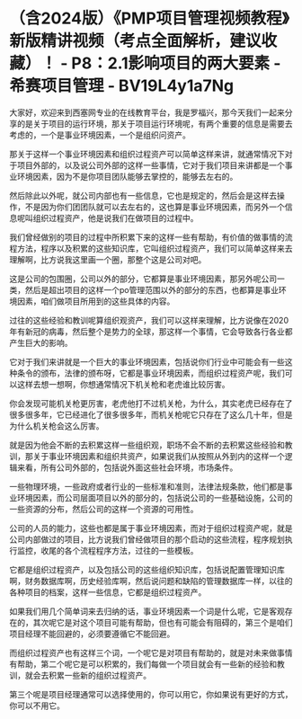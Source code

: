 # （含2024版）《PMP项目管理视频教程》新版精讲视频（考点全面解析，建议收藏）！ - P8：2.1影响项目的两大要素 - 希赛项目管理 - BV19L4y1a7Ng

大家好，欢迎来到西塞网专业的在线教育平台，我是罗福兴，那今天我们一起来分享的是关于项目的运行环境，那关于项目运行环境呢，有两个重要的信息是需要去考虑的，一个是事业环境因素，一个是组织问资产。

那关于这样一个事业环境因素和组织过程资产可以简单这样来讲，就通常情况下对于项目外部的，以及说公司外部的这样一些事情，它对于我们项目来讲都是一个事业环境因素，因为不是你项目团队能够去掌控的，能够去左右的。

然后除此以外呢，就公司内部也有一些信息，它也是规定的，然后会是这样去操作，不是因为你们团团队就可以去左右的，这也算是事业环境因素，而另外一个信息呢叫组织过程资产，他是说我们在做项目的过程中。

我们曾经做别的项目的过程中所积累下来的这样一些有帮助，有价值的做事情的流程方法，程序以及积累的这些知识库，它叫组织过程资产，我们可以简单这样来去理解啊，比方说我这里画一个圈，那整个这是公司对吧。

这是公司的包围圈，公司以外的部分，它都算是事业环境因素，那另外呢公司一类，然后是超出项目的这样一个po管理范围以外的部分的东西，也都算是事业环境因素，咱们做项目所用到的这些具体的内容。

过往的这些经验和教训呢算组织观资产，我们可以这样来理解，比方说像在2020年有新冠的病毒，然后整个是势力的全球，那这样一个事情，它会导致各行各业都产生巨大的影响。

它对于我们来讲就是一个巨大的事业环境因素，包括说你们行业中可能会有一些这种条令的颁布，法律的颁布呀，它都是事业环境因素，而组织过程资产呢，我们可以这样去想一想啊，你想通常情况下机关枪和老虎谁比较厉害。

你会发现可能机关枪更厉害，老虎他打不过机关枪，为什么，其实老虎已经存在了很多很多年，它已经进化了很多很多年，而机关枪呢它只存在了这么几十年，但是为什么机关枪会这么厉害。

就是因为他会不断的去积累这样一些组织观，职场不会不断的去积累这些经验和教训，那关于事业环境因素和组织共资产，如果说我们从按照从外到内的这样一个逻辑来看，所有公司外部的，包括说外面这些社会环境，市场条件。

一些物理环境，一些政府或者行业的一些标准和准则，法律法规条款，他们都是事业环境因素，而公司层面项目以外的部分的，包括说公司的一些基础设施，公司的一些资源的分布，然后公司的这样一个资源的可用性。

公司的人员的能力，这些也都是属于事业环境因素，而对于组织过程资产呢，就是公司内部做过的项目，比方说我们曾经做项目的那个启动的这些流程，程序规划执行监控，收尾的各个流程程序方法，过往的一些模板。

它都是组织过程资产，以及包括公司的这些组织知识库，包括说配置管理知识库啊，财务数据库啊，历史经验库啊，然后说问题和缺陷的管理数据库一样，以往的各种项目的档案，这样一些信息，它都是组织过程资产。

如果我们用几个简单词来去归纳的话，事业环境因素一个词是什么呢，它是客观存在的，其次呢它是对这个项目可能有帮助，但也有可能会有阻碍的，第三个是咱们项目经理不能回避的，必须要遵循它不能回避。

而组织过程资产也有这样三个词，一个呢它是对项目有帮助的，就是对未来做事情有帮助，第二个呢它是可以积累的，我们每做一个项目就会有一些新的经验和教训，就会去积累一些新的组织过程资产。

第三个呢是项目经理通常可以选择使用的，你可以用它，你如果说有更好的方式，你可以不用它。